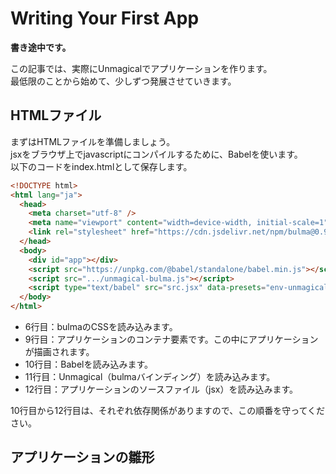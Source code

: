 
# Writing Your First App

**書き途中です。**

この記事では、実際にUnmagicalでアプリケーションを作ります。<br>
最低限のことから始めて、少しずつ発展させていきます。

## HTMLファイル

まずはHTMLファイルを準備しましょう。<br>
jsxをブラウザ上でjavascriptにコンパイルするために、Babelを使います。<br>
以下のコードをindex.htmlとして保存します。

```html
<!DOCTYPE html>
<html lang="ja">
  <head>
    <meta charset="utf-8" />
    <meta name="viewport" content="width=device-width, initial-scale=1" />
    <link rel="stylesheet" href="https://cdn.jsdelivr.net/npm/bulma@0.9.3/css/bulma.min.css">
  </head>
  <body>
    <div id="app"></div>
    <script src="https://unpkg.com/@babel/standalone/babel.min.js"></script>
    <script src=".../unmagical-bulma.js"></script>
    <script type="text/babel" src="src.jsx" data-presets="env-unmagical"></script>
  </body>
</html>
```

- 6行目：bulmaのCSSを読み込みます。
- 9行目：アプリケーションのコンテナ要素です。この中にアプリケーションが描画されます。
- 10行目：Babelを読み込みます。
- 11行目：Unmagical（bulmaバインディング）を読み込みます。
- 12行目：アプリケーションのソースファイル（jsx）を読み込みます。

10行目から12行目は、それぞれ依存関係がありますので、この順番を守ってください。

## アプリケーションの雛形

```jsx
```